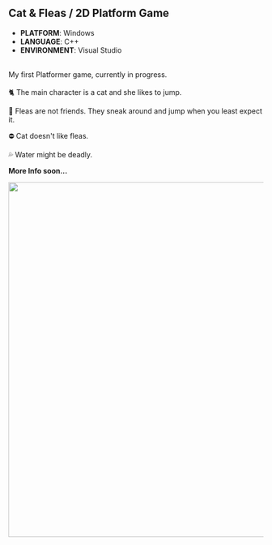 ## Cat & Fleas / 2D Platform Game
* **PLATFORM**: Windows
* **LANGUAGE**: C++
* **ENVIRONMENT**: Visual Studio
<br>
My first Platformer game, currently in progress. 
<br>
<br>
🐈 The main character is a cat and she likes to jump. 
 
🦟 Fleas are not friends. They sneak around and jump when you least expect it.

⛔ Cat doesn't like fleas.

💦 Water might be deadly.

**More Info soon...**

<img src=".github/kitty_short2.gif" width="700">
